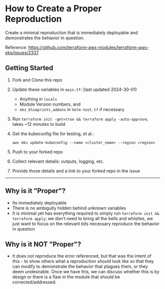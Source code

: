 # How to Create a Proper Reproduction

Create a minimal reproduction that is immediately deployable and demonstrates the behavior in question.

Reference: https://github.com/terraform-aws-modules/terraform-aws-eks/issues/2337

## Getting Started

1. Fork and Clone this repo
2. Update these variables in `main.tf`: (last updated 2024-30-01)
    - Anything in `locals`
    - Module Version numbers, and
    - `eks_blueprints_addons` in `helm-test.tf` if necessary
3. Run `terraform init -get=true && terraform apply -auto-approve`; takes ~12 minutes to build
4. Get the kubeconfig file for testing, et al.:

     `aws eks update-kubeconfig --name <cluster_name> --region <region>`
5. Push to your forked repo
6. Collect relevant details: outputs, logging, etc.
7. Provide those details and a link to your forked repo in the issue

---

## Why is it "Proper"?

- Its immediately deployable
- There is no ambiguity hidden behind unknown variables
- It is minimal yet has everything required to simply run `terraform init && terraform apply`; we don't need to bring all the bells and whistles, we just want to focus on the relevant bits necessary reproduce the behavior in question

## Why is it NOT "Proper"?

- It does not reproduce the error referenced, but that was the intent of this - to show others what a reproduction *should* look like so that they can modify to demonstrate the behavior that plagues them, or they deem undesirable. Once we have this, we can discuss whether this is by design or there is a flaw in the module that should be corrected/addressed.
